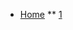 * [Home](https://github.com/MokomoGames/Test1/wiki)
** [1](https://github.com/MokomoGames/Test1/wiki)